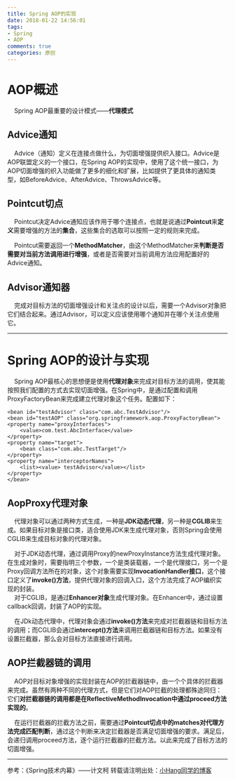 ```yaml
---
title: Spring AOP的实现
date: 2018-01-22 14:56:01
tags:
- Spring
- AOP
comments: true
categories: 原创
---
```

# AOP概述
&nbsp;&nbsp;&nbsp;&nbsp;Spring AOP最重要的设计模式——**代理模式**

## Advice通知
&nbsp;&nbsp;&nbsp;&nbsp;Advice（通知）定义在连接点做什么，为切面增强提供织入接口。Advice是AOP联盟定义的一个接口，在Spring AOP的实现中，使用了这个统一接<!-- more -->口，为AOP切面增强的织入功能做了更多的细化和扩展，比如提供了更具体的通知类型，如BeforeAdvice、AfterAdvice、ThrowsAdvice等。

## Pointcut切点
&nbsp;&nbsp;&nbsp;&nbsp;Pointcut决定Advice通知应该作用于哪个连接点，也就是说通过**Pointcut**来**定义**需要增强的方法的**集合**，这些集合的选取可以按照一定的规则来完成。

&nbsp;&nbsp;&nbsp;&nbsp;Pointcut需要返回一个**MethodMatcher**，由这个MethodMatcher来**判断是否需要对当前方法调用进行增强**，或者是否需要对当前调用方法应用配置好的Advice通知。

## Advisor通知器
&nbsp;&nbsp;&nbsp;&nbsp;完成对目标方法的切面增强设计和关注点的设计以后，需要一个Advisor对象把它们结合起来。通过Advisor，可以定义应该使用哪个通知并在哪个关注点使用它。

---
# Spring AOP的设计与实现
&nbsp;&nbsp;&nbsp;&nbsp;Spring AOP最核心的思想便是使用**代理对象**来完成对目标方法的调用，使其能按照我们配置的方式去实现切面增强。在Spring中，是通过配置和调用ProxyFactoryBean来完成建立代理对象这个任务。配置如下：

```
<bean id="testAdvisor" class="com.abc.TestAdvisor"/>
<bean id="testAOP" class="org.springframework.aop.ProxyFactoryBean">
<property name="proxyInterfaces">
    <value>com.test.AbcInterface</value>
</property>
<property name="target">
    <bean class="com.abc.TestTarget"/>
</property>
<property name="interceptorNames">
    <list><value> testAdvisor</value></list>
</property>
</bean>
```
## AopProxy代理对象
&nbsp;&nbsp;&nbsp;&nbsp;代理对象可以通过两种方式生成，一种是**JDK动态代理**，另一种是**CGLIB**来生成。如果目标对象是接口类，适合使用JDK来生成代理对象，否则Spring会使用CGLIB来生成目标对象的代理对象。

&nbsp;&nbsp;&nbsp;&nbsp;对于JDK动态代理，通过调用Proxy的newProxyInstance方法生成代理对象。在生成对象时，需要指明三个参数，一个是类装载器，一个是代理接口，另一个是Proxy回调方法所在的对象，这个对象需要实现**InvocationHandler接口**，这个接口定义了**invoke()方法**，提供代理对象的回调入口，这个方法完成了AOP编织实现的封装。<br>
&nbsp;&nbsp;&nbsp;&nbsp;对于CGLIB，是通过**Enhancer对象**生成代理对象。在Enhancer中，通过设置callback回调，封装了AOP的实现。

&nbsp;&nbsp;&nbsp;&nbsp;在JDk动态代理中，代理对象会通过**invoke()方法**来完成对拦截器链和目标方法的调用；而CGLIB会通过**intercept()方法**来调用拦截器链和目标方法。如果没有设置拦截器，那么会对目标方法直接进行调用。

## AOP拦截器链的调用
&nbsp;&nbsp;&nbsp;&nbsp;AOP对目标对象增强的实现封装在AOP的拦截器链中，由一个个具体的拦截器来完成。虽然有两种不同的代理方式，但是它们对AOP拦截的处理都殊途同归：它们**对拦截器链的调用都是在ReflectiveMethodInvocation中通过proceed方法实现的**。

&nbsp;&nbsp;&nbsp;&nbsp;在运行拦截器的拦截方法之前，需要通过**Pointcut切点中的matches对代理方法完成匹配判断**，通过这个判断来决定拦截器是否满足切面增强的要求。满足后，会递归调用proceed方法，逐个运行拦截器的拦截方法。以此来完成了目标方法的切面增强。

---
参考：《Spring技术内幕》——计文柯
转载请注明出处：[小Hang同学的博客](http://www.yhang6.com/)